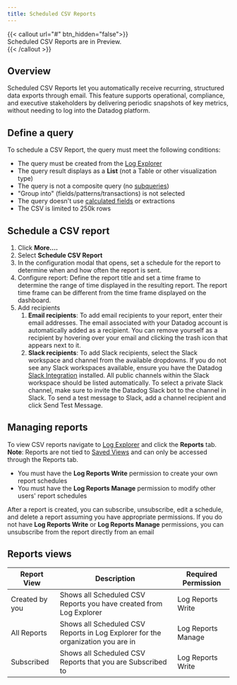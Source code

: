 ```yaml
---
title: Scheduled CSV Reports
---
```


{{< callout url="#" btn_hidden="false">}}  
Scheduled CSV Reports are in Preview.  
{{< /callout >}}

## Overview

Scheduled CSV Reports let you automatically receive recurring, structured data exports through email. This feature supports operational, compliance, and executive stakeholders by delivering periodic snapshots of key metrics, without needing to log into the Datadog platform.

## Define a query

<!-- TODO: Add an image of an example query -->

To schedule a CSV Report, the query must meet the following conditions:

* The query must be created from the [Log Explorer][1]  
* The query result displays as a **List** (not a Table or other visualization type)  
* The query is not a composite query (no [subqueries][2])  
* "Group into" (fields/patterns/transactions) is not selected  
* The query doesn't use [calculated fields][3] or extractions  
* The CSV is limited to 250k rows

## Schedule a CSV report

1. Click **More….**  
2. Select **Schedule CSV Report**  
3. In the configuration modal that opens, set a schedule for the report to determine when and how often the report is sent.  
4. Configure report: Define the report title and set a time frame to determine the range of time displayed in the resulting report. The report time frame can be different from the time frame displayed on the dashboard.  
5. Add recipients  
   1. **Email recipients**: To add email recipients to your report, enter their email addresses. The email associated with your Datadog account is automatically added as a recipient. You can remove yourself as a recipient by hovering over your email and clicking the trash icon that appears next to it.  
   2. **Slack recipients**: To add Slack recipients, select the Slack workspace and channel from the available dropdowns. If you do not see any Slack workspaces available, ensure you have the Datadog [Slack Integration][4] installed. All public channels within the Slack workspace should be listed automatically. To select a private Slack channel, make sure to invite the Datadog Slack bot to the channel in Slack. To send a test message to Slack, add a channel recipient and click Send Test Message.

## Managing reports

To view CSV reports navigate to [Log Explorer][1] and click the **Reports** tab. 
**Note**: Reports are not tied to [Saved Views][5] and can only be accessed through the Reports tab. 

* You must have the **Log Reports Write** permission to create your own report schedules  
* You must have the **Log Reports Manage** permission to modify other users' report schedules  

<!-- {{< img src="logs/reports/reports_view.png" alt="Reports view showing all Scheduled CSV reports in Log Explorer" style="width:100%;" >}} -->

After a report is created, you can subscribe, unsubscribe, edit a schedule, and delete a report assuming you have appropriate permissions. If you do not have **Log Reports Write** or **Log Reports Manage** permissions, you can unsubscribe from the report directly from an email

## Reports views

| Report View | Description | Required Permission |
| ----- | ----- | ----- |
| Created by you | Shows all Scheduled CSV Reports you have created from Log Explorer | Log Reports Write |
| All Reports | Shows all Scheduled CSV Reports in Log Explorer for the organization you are in | Log Reports Manage |
| Subscribed | Shows all Scheduled CSV Reports that you are Subscribed to | Log Reports Write |

[1]: https://app.datadoghq.com/logs
[2]: /logs/explorer/advanced_search/#filter-logs-with-subqueries
[3]: /logs/explorer/calculated_fields/
[4]: /integrations/slack/?tab=datadogforslack
[5]: /logs/explorer/saved_views/#saved-views